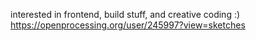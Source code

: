 interested in frontend, build stuff, and creative coding :)   
https://openprocessing.org/user/245997?view=sketches
